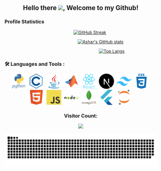 <h2 id="header" align="center"> Hello there <img src="https://media.giphy.com/media/hvRJCLFzcasrR4ia7z/giphy.gif" width="30px"/>, Welcome to my Github! </h2>


<!--
**ashar933/ashar933** is a ✨ _special_ ✨ repository because its `README.md` (this file) appears on your GitHub profile.

Here are some ideas to get you started:

- 🔭 I’m currently working on ...
- 🌱 I’m currently learning ...
- 👯 I’m looking to collaborate on ...
- 🤔 I’m looking for help with ...
- 💬 Ask me about ...
- 📫 How to reach me: ...
- 😄 Pronouns: ...
- ⚡ Fun fact: ...
-->

### Profile Statistics
&emsp;&emsp;&emsp;&emsp;&emsp;&emsp;&emsp;&emsp;&emsp;&emsp;&emsp;&emsp;&emsp;&emsp;&emsp;&emsp; [![GitHub Streak](https://streak-stats.demolab.com?user=ashar933&theme=neon&border_radius=25&date_format=j%20M%5B%20Y%5D)](https://git.io/streak-stats)


&emsp;&emsp;&emsp;&emsp;&emsp;&emsp;&emsp;&emsp;&emsp;&emsp;&emsp;&emsp;&emsp;&emsp;&emsp;&emsp;&emsp; [![Ashar's GitHub stats](https://github-readme-stats.vercel.app/api?username=ashar933&count_private=true&show_icons=true&theme=tokyonight&border_radius=25)](https://github.com/anuraghazra/github-readme-stats)


&emsp;&emsp;&emsp;&emsp;&emsp;&emsp;&emsp;&emsp;&emsp;&emsp;&emsp;&emsp;&emsp;&emsp;&emsp;&emsp;&emsp;&emsp;&emsp;&emsp;&emsp;&emsp; [![Top Langs](https://github-readme-stats.vercel.app/api/top-langs/?username=ashar933&hide_progress=false&layout=compact&theme=tokyonight&border_radius=25)](https://github.com/anuraghazra/github-readme-stats)

### :hammer_and_wrench: Languages and Tools :

<div align=center>
  <img src="https://github.com/devicons/devicon/blob/master/icons/python/python-original-wordmark.svg" title="Python" **alt="Python" height="50"/>&nbsp;
  <img src="https://github.com/devicons/devicon/blob/master/icons/c/c-line.svg" title="C" alt="C" height="50"/>&nbsp;
  <img src="https://github.com/devicons/devicon/blob/master/icons/java/java-original.svg" title="Java" alt="Java" height=50/>&nbsp;
  <img src="https://raw.githubusercontent.com/devicons/devicon/master/icons/matlab/matlab-original.svg" title="Matlab" alt="Matlab" height="50"/>&nbsp;
  <img src="https://github.com/devicons/devicon/blob/master/icons/react/react-original-wordmark.svg" title="React" alt="React" height="50"/>&nbsp;
  <img src="https://github.com/devicons/devicon/blob/master/icons/nextjs/nextjs-original.svg" title="NextJS" alt="NextJS" height="50" />&nbsp;
  <img src="https://github.com/devicons/devicon/blob/master/icons/tailwindcss/tailwindcss-plain.svg" title="Tailwind CSS" alt="Tailwind CSS" height="50"/>&nbsp;
  <img src="https://github.com/devicons/devicon/blob/master/icons/css3/css3-plain-wordmark.svg"  title="CSS3" alt="CSS" height="50"/>&nbsp;
  <img src="https://github.com/devicons/devicon/blob/master/icons/html5/html5-original.svg" title="HTML5" alt="HTML" height="50"/>&nbsp;
  <img src="https://github.com/devicons/devicon/blob/master/icons/javascript/javascript-original.svg" title="JavaScript" alt="JavaScript" height="50"/>&nbsp;
  <img src="https://github.com/devicons/devicon/blob/master/icons/nodejs/nodejs-original-wordmark.svg" title="NodeJS" alt="NodeJS" height="50"/>&nbsp;
  <img src="https://raw.githubusercontent.com/devicons/devicon/master/icons/mongodb/mongodb-original-wordmark.svg" title="MongoDB" alt="MongoDB" height="50"/>&nbsp;
  <img src="https://raw.githubusercontent.com/devicons/devicon/master/icons/flutter/flutter-original.svg" title="Flutter" alt="FLutter" height="50"/>&nbsp;
  <img src="https://raw.githubusercontent.com/devicons/devicon/master/icons/jupyter/jupyter-original.svg" title="Jupyter" alt="Jupyter" height="50"/>&nbsp;  
</div>

<div align="center">
  <h3>Visitor Count:</h3>
  <img src="https://profile-counter.glitch.me/ashar933/count.svg" />
  
  
  
![Snake animation](https://github.com/Platane/snk/blob/output/github-contribution-grid-snake.svg)
  </div>
